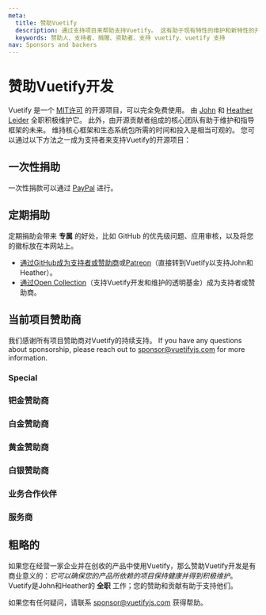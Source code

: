 ```yaml
---
meta:
  title: 赞助Vuetify
  description: 通过支持项目来帮助支持Vuetify。 这有助于现有特性的维护和新特性的开发。
  keywords: 赞助人、支持者、捐赠、资助者、支持 vuetify、vuetify 支持
nav: Sponsors and backers
---
```


# 赞助Vuetify开发

Vuetify 是一个 [MIT许可](https://opensource.org/licenses/MIT) 的开源项目，可以完全免费使用。 由 [John](https://github.com/johnleider) 和 [Heather Leider](https://github.com/heatherleider) 全职积极维护它。 此外，由开源贡献者组成的核心团队有助于维护和指导框架的未来。 维持核心框架和生态系统包所需的时间和投入是相当可观的。 您可以通过以下方法之一成为支持者来支持Vuetify的开源项目：

## 一次性捐助

一次性捐款可以通过 [PayPal](https://paypal.me/vuetify) 进行。

## 定期捐助

定期捐助会带来 **专属**  的好处，比如 GitHub 的优先级问题、应用审核，以及将您的徽标放在本网站上。

- <a href=“https://github.com/sponsors/johnleider“>通过GitHub成为支持者或赞助商</a>或<a href=”https://www.patreon.com/vuetify“>Patreon</a>（直接转到Vuetify以支持John和Heather）。
- <a href=“https://opencollective.com/vuetify“>通过Open Collection</a>（支持Vuetify开发和维护的透明基金）成为支持者或赞助商。

## 当前项目赞助商

我们感谢所有项目赞助商对Vuetify的持续支持。 If you have any questions about sponsorship, please reach out to [sponsor@vuetifyjs.com](mailto:sponsor@vuetifyjs.com) for more information.

### Special

<sponsors tier="-1" />

### 钯金赞助商

<sponsors tier="0" />

### 白金赞助商

<sponsors tier="2" />

### 黄金赞助商

<sponsors tier="3" />

### 白银赞助商

<sponsors tier="4" />

### 业务合作伙伴

<sponsors tier="5" />

### 服务商

<sponsors tier="6" />

## 粗略的

如果您在经营一家企业并在创收的产品中使用Vuetify，那么赞助Vuetify开发是有商业意义的：<em x-id=“3”>它可以确保您的产品所依赖的项目保持健康并得到积极维护</em>。 Vuetify是John和Heather的  **全职** 工作；您的赞助和贡献有助于支持他们。

如果您有任何疑问，请联系 [sponsor@vuetifyjs.com](mailto:sponsor@vuetifyjs.com) 获得帮助。

<backmatter />
